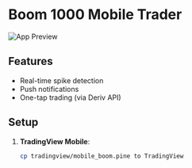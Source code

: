 # Boom 1000 Mobile Trader

![App Preview](https://i.imgur.com/MOBILE_PREVIEW.jpg)

## Features
- Real-time spike detection
- Push notifications
- One-tap trading (via Deriv API)

## Setup
1. **TradingView Mobile**:
   ```bash
   cp tradingview/mobile_boom.pine to TradingView
